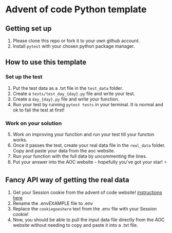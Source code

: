 # Advent of code Python template

## Getting set up

1. Please clone this repo or fork it to your own github account.
2. Install `pytest` with your chosen python package manager.

## How to use this template

### Set up the test

1. Put the test data as a .txt file in the `test_data` folder.
2. Create a `tests/test_day_{day}.py` file and write your test.
3. Create a `day_{day}.py` file and write your function.
4. Run your test by running `pytest tests` in your terminal. It is normal and ok to fail the test at first!

### Work on your solution

5. Work on improving your function and run your test till your functon works.
6. Once it passes the test, create your real data file in the `real_data` folder. Copy and paste your data from the aoc website.
7. Run your function with the full data by uncommenting the lines.
8. Put your answer into the AOC website - hopefully you've got your star! ⭐


## Fancy API way of getting the real data

1. Get your Session cookie from the advent of code website! [instructions here](https://mmhaskell.com/blog/2023/1/30/advent-of-code-fetching-puzzle-input-using-the-api)
2. Rename the .envEXAMPLE file to .env
3. Replace the `cookiegoeshere` text from the .env file with your Session cookie! 
4. Now, you should be able to pull the input data file directly from the AOC website without needing to copy and paste it into a .txt file.
